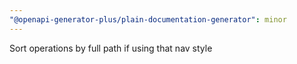 ```yaml
---
"@openapi-generator-plus/plain-documentation-generator": minor
---
```


Sort operations by full path if using that nav style
